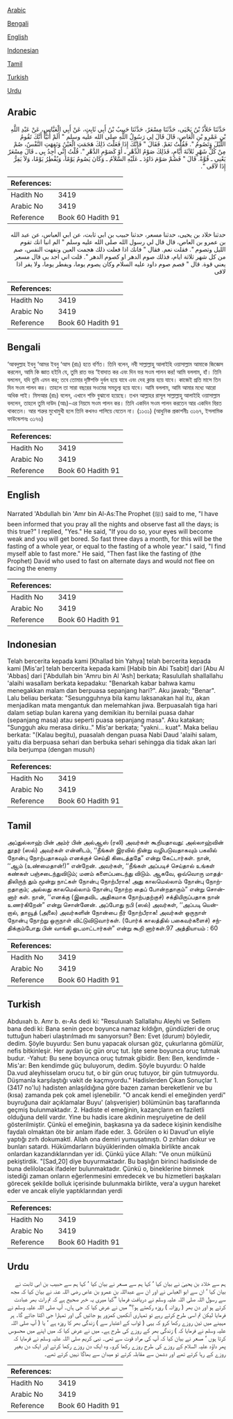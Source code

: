 [Arabic](#arabic)

[Bengali](#bengali)

[English](#english)

[Indonesian](#indonesian)

[Tamil](#tamil)

[Turkish](#turkish)

[Urdu](#urdu)

## Arabic


<div dir="rtl" lang="ar" style={{fontSize:'larger',backgroundColor:'#f8f9fa',padding:20}}>
حَدَّثَنَا خَلاَّدُ بْنُ يَحْيَى، حَدَّثَنَا مِسْعَرٌ، حَدَّثَنَا حَبِيبُ بْنُ أَبِي ثَابِتٍ، عَنْ أَبِي الْعَبَّاسِ، عَنْ عَبْدِ اللَّهِ بْنِ عَمْرِو بْنِ الْعَاصِ، قَالَ قَالَ لِي رَسُولُ اللَّهِ صلى الله عليه وسلم ‏"‏ أَلَمْ أُنَبَّأْ أَنَّكَ تَقُومُ اللَّيْلَ وَتَصُومُ ‏"‏‏.‏ فَقُلْتُ نَعَمْ‏.‏ فَقَالَ ‏"‏ فَإِنَّكَ إِذَا فَعَلْتَ ذَلِكَ هَجَمَتِ الْعَيْنُ وَنَفِهَتِ النَّفْسُ، صُمْ مِنْ كُلِّ شَهْرٍ ثَلاَثَةَ أَيَّامٍ، فَذَلِكَ صَوْمُ الدَّهْرِ ـ أَوْ كَصَوْمِ الدَّهْرِ ‏"‏‏.‏ قُلْتُ إِنِّي أَجِدُ بِي ـ قَالَ مِسْعَرٌ يَعْنِي ـ قُوَّةً‏.‏ قَالَ ‏"‏ فَصُمْ صَوْمَ دَاوُدَ ـ عَلَيْهِ السَّلاَمُ ـ وَكَانَ يَصُومُ يَوْمًا، وَيُفْطِرُ يَوْمًا، وَلاَ يَفِرُّ إِذَا لاَقَى ‏"‏‏.‏
</div>
<div style={{backgroundColor:'#f8f9fa',padding:20, marginBottom: 10}}><table> <thead> <tr> <th>References:</th> <th></th> </tr> </thead> <tbody><tr><td>Hadith No</td><td>3419</td></tr><tr><td>Arabic No</td><td>3419</td></tr><tr><td>Reference</td><td>Book 60 Hadith 91</td></tr></tbody></table></div>


<div dir="rtl" lang="ar" style={{fontSize:'larger',backgroundColor:'#f8f9fa',padding:20}}>
حدثنا خلاد بن يحيى، حدثنا مسعر، حدثنا حبيب بن ابي ثابت، عن ابي العباس، عن عبد الله بن عمرو بن العاص، قال قال لي رسول الله صلى الله عليه وسلم " الم انبا انك تقوم الليل وتصوم ". فقلت نعم. فقال " فانك اذا فعلت ذلك هجمت العين ونفهت النفس، صم من كل شهر ثلاثة ايام، فذلك صوم الدهر او كصوم الدهر ". قلت اني اجد بي قال مسعر يعني قوة. قال " فصم صوم داود عليه السلام وكان يصوم يوما، ويفطر يوما، ولا يفر اذا لاقى
</div>
<div style={{backgroundColor:'#f8f9fa',padding:20, marginBottom: 10}}><table> <thead> <tr> <th>References:</th> <th></th> </tr> </thead> <tbody><tr><td>Hadith No</td><td>3419</td></tr><tr><td>Arabic No</td><td>3419</td></tr><tr><td>Reference</td><td>Book 60 Hadith 91</td></tr></tbody></table></div>

## Bengali


<div dir="ltr" lang="bn" style={{fontSize:'larger',backgroundColor:'#f8f9fa',padding:20}}>
‘আবদুল্লাহ ইবনু ‘আমর ইবনু ‘আস (রাঃ) হতে বর্ণিত। তিনি বলেন, নবী সাল্লাল্লাহু আলাইহি ওয়াসাল্লাম আমাকে জিজ্ঞেস করলেন, আমি কি জ্ঞাত হইনি যে, তুমি রাত ভর ‘ইবাদাত কর এবং দিন ভর সওম পালন কর! আমি বললাম, হাঁ। তিনি বললেন, যদি তুমি এমন কর; তবে তোমার দৃষ্টিশক্তি দুর্বল হয়ে যাবে এবং দেহ ক্লান্ত হয়ে যাবে। কাজেই প্রতি মাসে তিন দিন সওম পালন কর। তাহলে তা সারা বছরের সওমের সমতুল্য হয়ে যাবে। আমি বললাম, আমি আমার মধ্যে আরো অধিক পাই। মিসআর (রাঃ) বলেন, এখানে শক্তি বুঝানো হয়েছে। তখন আল্লাহর রাসূল সাল্লাল্লাহু আলাইহি ওয়াসাল্লাম বললেন, তাহলে তুমি দাউদ (আঃ)-এর নিয়মে সওম পালন কর। তিনি একদিন সওম পালন করতেন আর একদিন বিরত থাকতেন। আর শত্রুর মুখোমুখী হলে তিনি কখনও পালিয়ে যেতেন না। (১১৩১) (আধুনিক প্রকাশনীঃ ৩১৬৭, ইসলামিক ফাউন্ডেশনঃ ৩১৭৬)
</div>
<div style={{backgroundColor:'#f8f9fa',padding:20, marginBottom: 10}}><table> <thead> <tr> <th>References:</th> <th></th> </tr> </thead> <tbody><tr><td>Hadith No</td><td>3419</td></tr><tr><td>Arabic No</td><td>3419</td></tr><tr><td>Reference</td><td>Book 60 Hadith 91</td></tr></tbody></table></div>

## English


<div dir="ltr" lang="en" style={{fontSize:'larger',backgroundColor:'#f8f9fa',padding:20}}>
Narrated 'Abdullah bin 'Amr bin Al-As:The Prophet (ﷺ) said to me, "I have been informed that you pray all the nights and observe fast all the days; is this true?" I replied, "Yes." He said, "If you do so, your eyes will become weak and you will get bored. So fast three days a month, for this will be the fasting of a whole year, or equal to the fasting of a whole year." I said, "I find myself able to fast more." He said, "Then fast like the fasting of (the Prophet) David who used to fast on alternate days and would not flee on facing the enemy
</div>
<div style={{backgroundColor:'#f8f9fa',padding:20, marginBottom: 10}}><table> <thead> <tr> <th>References:</th> <th></th> </tr> </thead> <tbody><tr><td>Hadith No</td><td>3419</td></tr><tr><td>Arabic No</td><td>3419</td></tr><tr><td>Reference</td><td>Book 60 Hadith 91</td></tr></tbody></table></div>

## Indonesian


<div dir="ltr" lang="id" style={{fontSize:'larger',backgroundColor:'#f8f9fa',padding:20}}>
Telah bercerita kepada kami [Khallad bin Yahya] telah bercerita kepada kami [Mis'ar] telah bercerita kepada kami [Habib bin Abi Tsabit] dari [Abu Al 'Abbas] dari ['Abdullah bin 'Amru bin Al 'Ash] berkata; Rasulullah shallallahu 'alaihi wasallam berkata kepadaku: "Benarkah kabar bahwa kamu menegakkan malam dan berpuasa sepanjang hari?". Aku jawab; "Benar". Lalu beliau berkata: "Sesungguhnya bila kamu laksanakan hal itu, akan menjadikan mata mengantuk dan melemahkan jiwa. Berpuasalah tiga hari dalam setiap bulan karena yang demikian itu bernilai puasa dahar (sepanjang masa) atau seperti puasa sepanjang masa". Aku katakan; "Sungguh aku merasa diriku.." Mis'ar berkata; "yakni… kuat". Maka beliau berkata: "(Kalau begitu), puasalah dengan puasa Nabi Daud 'alaihi salam, yaitu dia berpuasa sehari dan berbuka sehari sehingga dia tidak akan lari bila berjumpa (dengan musuh)
</div>
<div style={{backgroundColor:'#f8f9fa',padding:20, marginBottom: 10}}><table> <thead> <tr> <th>References:</th> <th></th> </tr> </thead> <tbody><tr><td>Hadith No</td><td>3419</td></tr><tr><td>Arabic No</td><td>3419</td></tr><tr><td>Reference</td><td>Book 60 Hadith 91</td></tr></tbody></table></div>

## Tamil


<div dir="ltr" lang="ta" style={{fontSize:'larger',backgroundColor:'#f8f9fa',padding:20}}>
அப்துல்லாஹ் பின் அம்ர் பின் அல்ஆஸ் (ரலி) அவர்கள் கூறியதாவது: அல்லாஹ்வின் தூதர் (ஸல்) அவர்கள் என்னிடம், ‘‘நீங்கள் இரவில் நின்று வழிபடுவதாகவும் பகலில் நோன்பு நோற்பதாகவும் எனக்குச் செய்தி கிடைத்ததே” என்று கேட்டார்கள். நான், ‘‘ஆம் (உண்மைதான்!)” என்றேன். அவர்கள், ‘‘நீங்கள் அப்படிச் செய்தால் உங்கள் கண்கள் பஞ்சடைந்துவிடும்; மனம் களைப்படைந்து விடும். ஆகவே, ஒவ்வொரு மாதத்திலிருந் தும் மூன்று நாட்கள் நோன்பு நோற்பீராக! அது காலமெல்லாம் நோன்பு நோற்றதாகும்; அல்லது காலமெல்லாம் நோன்பு நோற்ற தைப் போன்றதாகும்” என்று சொன்னார் கள். நான், ‘‘எனக்கு (இதைவிட அதிகமாக நோற்பதற்குச்) சக்தியிருப்பதாக நான் உணர்கிறேன்” என்று சொன்னேன். அப்போது நபி (ஸல்) அவர்கள், ‘‘அப்படி யென்றால், தாவூத் (அலை) அவர்களின் நோன்பை நீர் நோற்பீராக! அவர்கள் ஒருநாள் நோன்பு நோற்று ஒருநாள் விட்டுவிடுவார்கள். (போர்க் காலத்தில் பகைவர்களைச்) சந்திக்கும்போது பின் வாங்கி ஓடமாட்டார்கள்” என்று கூறி னார்கள்.97 அத்தியாயம் : 60
</div>
<div style={{backgroundColor:'#f8f9fa',padding:20, marginBottom: 10}}><table> <thead> <tr> <th>References:</th> <th></th> </tr> </thead> <tbody><tr><td>Hadith No</td><td>3419</td></tr><tr><td>Arabic No</td><td>3419</td></tr><tr><td>Reference</td><td>Book 60 Hadith 91</td></tr></tbody></table></div>

## Turkish


<div dir="ltr" lang="tr" style={{fontSize:'larger',backgroundColor:'#f8f9fa',padding:20}}>
Abduııah b. Amr b. eı-As dedi ki: "Resuluııah Sallallahu Aleyhi ve Sellem bana dedi ki: Bana senin gece boyunca namaz kıldığın, gündüzleri de oruç tuttuğun haberi ulaştırılmadı mı sanıyorsun? Ben: Evet (durum) böyledir, dedim. Şöyle buyurdu: Sen bunu yapacak olursan göz, çukurlarına gömülür, nefis bitkinleşir. Her aydan üç gün oruç tut. İşte sene boyunca oruç tutmak budur. -Yahut: Bu sene boyunca oruç tutmak gibidir. Ben: Ben, kendimde -Mis'ar: Ben kendimde güç buluyorum, dedim. Şöyle buyurdu: O halde Da.vud aleyhisselam orucu tut, o bir gün oruç tutuyor, bir gün tutmuyordu. Düşmanla karşılaştığı vakit de kaçmıyordu." Hadislerden Çıkan Sonuçlar 1. (3417 no'lu) hadisten anlaşıldığına göre bazen zaman bereketlenir ve bu (kısa) zamanda pek çok amel işlenebilir. "O ancak kendi el emeğinden yerdi" buyruğuna dair açıklamalar Buyu' (alışverişier) bölümünün baş taraflarında geçmiş bulunmaktadır. 2. Hadiste el emeğinin, kazançların en faziletli olduğuna delil vardır. Yine bu hadis icare akdinin meşruiyetine de delil gösterilmiştir. Çünkü el emeğinin, başkasına ya da sadece kişinin kendislhe faydalı olmaktan öte bir anlam ifade eder. 3. Görülen o ki Davud'un eliyle yaptığı zırh dokumaktl. Allah ona demiri yumuşatınıştı. O zırhları dokur ve bunları satardı. Hükümdarların büyüklerinden olmakla birlikte ancak onlardan kazandıklarından yer idi. Çünkü yüce Allah: "Ve onun mülkünü pekiştirdik. "[Sad,20] diye buyurmaktadır. Bu başlığın birinci hadisinde de buna delilolacak ifadeler bulunmaktadır. Çünkü o, bineklerine binmek istediği zaman onların eğerlenmesini emredecek ve bu hizmetleri başkaları görecek şekilde bolluk içerisinde bulunmakla birlikte, vera'a uygun hareket eder ve ancak eliyle yaptıklarından yerdi
</div>
<div style={{backgroundColor:'#f8f9fa',padding:20, marginBottom: 10}}><table> <thead> <tr> <th>References:</th> <th></th> </tr> </thead> <tbody><tr><td>Hadith No</td><td>3419</td></tr><tr><td>Arabic No</td><td>3419</td></tr><tr><td>Reference</td><td>Book 60 Hadith 91</td></tr></tbody></table></div>

## Urdu


<div dir="rtl" lang="ur" style={{fontSize:'larger',backgroundColor:'#f8f9fa',padding:20}}>
ہم سے خلاد بن یحییٰ نے بیان کیا ‘ کہا ہم سے مسعر نے بیان کیا ‘ کہا ہم سے حبیب بن ابی ثابت نے بیان کیا ‘ ان سے ابو العباس نے اور ان سے عبداللہ بن عمرو بن عاص رضی اللہ عنہ نے بیان کیا کہ مجھ سے رسول اللہ صلی اللہ علیہ وسلم نے دریافت فرمایا ”کیا میری یہ خبر صحیح ہے کہ تم رات بھر عبادت کرتے ہو اور دن بھر ( روزانہ ) روزہ رکھتے ہو؟“ میں نے عرض کیا کہ جی ہاں۔ آپ صلی اللہ علیہ وسلم نے فرمایا لیکن تم اسی طرح کرتے رہے تو تمہاری آنکھیں کمزور ہو جائیں گی اور تمہارا جی اکتا جائے گا۔ ہر مہینے میں تین روزے رکھا کرو کہ یہی ( ثواب کے اعتبار سے ) زندگی بھر کا روزہ ہے ‘ یا ( آپ صلی اللہ علیہ وسلم نے فرمایا کہ ) زندگی بھر کے روزے کی طرح ہے۔ میں نے عرض کیا کہ میں اپنے میں محسوس کرتا ہوں ‘ مسعر نے بیان کیا کہ آپ کی مراد قوت سے تھی۔ نبی کریم صلی اللہ علیہ وسلم نے فرمایا کہ پھر داؤد علیہ السلام کے روزے کی طرح روزے رکھا کرو۔ وہ ایک دن روزے رکھا کرتے اور ایک دن بغیر روزے کے رہا کرتے تھے اور دشمن سے مقابلہ کرتے تو میدان سے بھاگا نہیں کرتے تھے۔
</div>
<div style={{backgroundColor:'#f8f9fa',padding:20, marginBottom: 10}}><table> <thead> <tr> <th>References:</th> <th></th> </tr> </thead> <tbody><tr><td>Hadith No</td><td>3419</td></tr><tr><td>Arabic No</td><td>3419</td></tr><tr><td>Reference</td><td>Book 60 Hadith 91</td></tr></tbody></table></div>